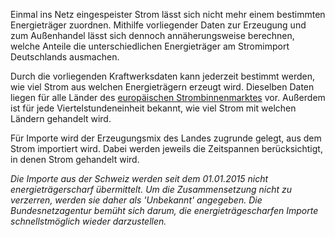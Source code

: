 















Einmal ins Netz eingespeister Strom lässt sich nicht mehr einem bestimmten Energieträger zuordnen. Mithilfe vorliegender Daten zur Erzeugung und zum Außenhandel lässt sich dennoch annäherungsweise berechnen, welche Anteile die unterschiedlichen Energieträger am Stromimport Deutschlands ausmachen.  
  
Durch die vorliegenden Kraftwerksdaten kann jederzeit bestimmt werden, wie viel Strom aus welchen Energieträgern erzeugt wird. Dieselben Daten liegen für alle Länder des [europäischen Strombinnenmarktes](https://www.smard.de/page/home/wiki-article/446/548/grenzueberschreitender-stromhandel) vor. Außerdem ist für jede Viertelstundeneinheit bekannt, wie viel Strom mit welchen Ländern gehandelt wird.  
  
Für Importe wird der Erzeugungsmix des Landes zugrunde gelegt, aus dem Strom importiert wird. Dabei werden jeweils die Zeitspannen berücksichtigt, in denen Strom gehandelt wird.  
  
_Die Importe aus der Schweiz werden seit dem 01.01.2015 nicht energieträgerscharf übermittelt. Um die Zusammensetzung nicht zu verzerren, werden sie daher als 'Unbekannt' angegeben. Die Bundesnetzagentur bemüht sich darum, die energieträgescharfen Importe schnellstmöglich wieder darzustellen._






